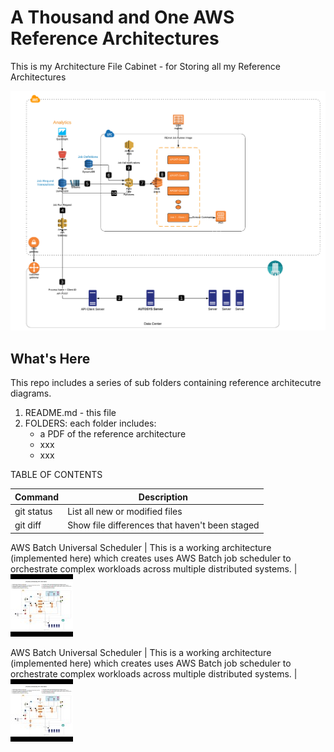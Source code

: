 A Thousand and One AWS Reference Architectures
==================================================

This is my Architecture File Cabinet - for Storing all my Reference Architectures

![Reference Architecture](https://github.com/rjgleave/aws-batch-api-submitter/blob/master/assets/trigger-batch-using-api-gateway.png)


What's Here
-----------

This repo includes a series of sub folders containing reference architecutre diagrams.  

1. README.md - this file
2. FOLDERS: each folder includes:
    *   a PDF of the reference architecture
    *   xxx
    *   xxx 

TABLE OF CONTENTS

| Command | Description |
| --- | --- |
| git status | List all new or modified files |
| git diff | Show file differences that haven't been staged |


AWS Batch Universal Scheduler  | This is a working architecture (implemented here) which creates uses AWS Batch job scheduler to orchestrate complex workloads across multiple distributed systems. |![aws-batch-universal-scheduler](https://github.com/rjgleave/1001-aws-reference-architectures/blob/master/aws-batch-universal-scheduler/AWS%20Batch%20-%20Universal%20Scheduler_tn.jpg)

AWS Batch Universal Scheduler  | This is a working architecture (implemented here) which creates uses AWS Batch job scheduler to orchestrate complex workloads across multiple distributed systems. |![aws-batch-universal-scheduler](https://github.com/rjgleave/1001-aws-reference-architectures/blob/master/aws-batch-universal-scheduler/AWS%20Batch%20-%20Universal%20Scheduler_tn.jpg)

    